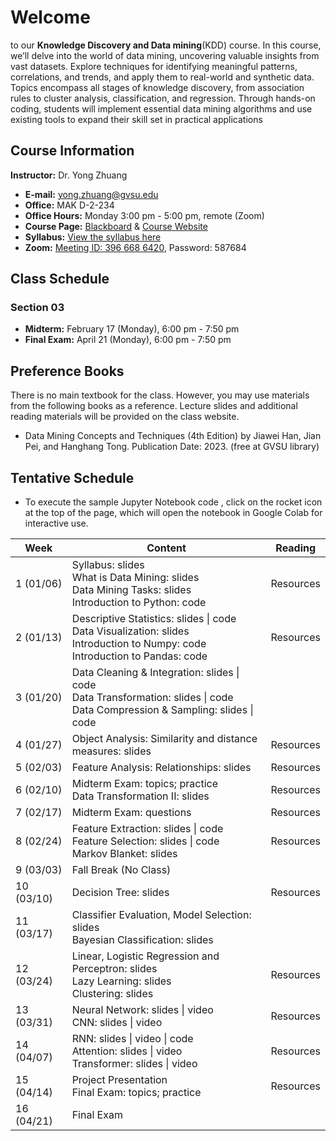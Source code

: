 # Welcome

to our **Knowledge Discovery and Data mining**(KDD) course. In this course, we’ll delve into the world of data mining, uncovering valuable insights from vast datasets. Explore techniques for identifying meaningful patterns, correlations, and trends, and apply them to real-world and synthetic data. Topics encompass all stages of knowledge discovery, from association rules to cluster analysis, classification, and regression. Through hands-on coding, students will implement essential data mining algorithms and use existing tools to expand their skill set in practical applications

## Course Information

**Instructor:** Dr. Yong Zhuang

- <i class="fa fa-envelope"></i> **E-mail:** [yong.zhuang@gvsu.edu](mailto:yong.zhuang@gvsu.edu)
- <i class="fa fa-building"></i> **Office:** MAK D-2-234
- <i class="fa fa-building"></i> **Office Hours:** Monday 3:00 pm - 5:00 pm, remote (Zoom)
- <i class="fa fa-book"></i> **Course Page:** [Blackboard](https://lms.gvsu.edu/) & [Course Website](https://gvsu-cis635.github.io)
- <i class="fa fa-book-reader"></i> **Syllabus:** [View the syllabus here](assets/pdf/syllabus.pdf)
- <i class="fa fa-video"></i> **Zoom:** [Meeting ID: 396 668 6420](https://gvsu-edu.zoom.us/j/3966686420?pwd=WGxpc0N4YWcvOU9aWGxWZGYxbXZUdz09), Password: 587684

## Class Schedule

### Section 03

- **Midterm:** February 17 (Monday), 6:00 pm - 7:50 pm
- **Final Exam:** April 21 (Monday), 6:00 pm - 7:50 pm

## Preference Books

There is no main textbook for the class. However, you may use materials from the following books as a reference. Lecture slides and additional reading materials will be provided on the class website.

- Data Mining Concepts and Techniques (4th Edition) by Jiawei Han, Jian Pei, and Hanghang Tong. Publication Date: 2023. (free at GVSU library)

<!-- Syllabus can be found [here](Syllabus_CIS635_F2023.pdf). -->
<!-- <iframe src="assets/pdf/syllabus.pdf" style="width:100%; height:600px;" frameborder="0"></iframe> -->

## Tentative Schedule

- To execute the sample Jupyter Notebook code <i class="fa fa-code"></i>, click on the rocket icon <i class="fa fa-rocket" aria-hidden="true"></i> at the top of the page, which will open the notebook in Google Colab for interactive use.

| Week | Content | Reading |
| --- | --- | --- |
| 1 (01/06) | Syllabus: slides <br> What is Data Mining: slides <br> Data Mining Tasks: slides <br> Introduction to Python: code | Resources |
| 2 (01/13) | Descriptive Statistics: slides \| code <br> Data Visualization: slides <br> Introduction to Numpy: code <br> Introduction to Pandas: code | Resources |
| 3 (01/20) | Data Cleaning & Integration: slides \| code <br> Data Transformation: slides \| code <br> Data Compression & Sampling: slides \| code |  |
| 4 (01/27) | Object Analysis: Similarity and distance measures: slides | Resources |
| 5 (02/03) | Feature Analysis: Relationships: slides | Resources |
| 6 (02/10) | Midterm Exam: topics; practice <br> Data Transformation II: slides | Resources |
| 7 (02/17) | Midterm Exam: questions | Resources |
| 8 (02/24) | Feature Extraction: slides \| code <br> Feature Selection: slides \| code <br> Markov Blanket: slides | Resources |
| 9 (03/03) | Fall Break (No Class) |  |
| 10 (03/10) | Decision Tree: slides | Resources |
| 11 (03/17) | Classifier Evaluation, Model Selection: slides <br> Bayesian Classification: slides |  |
| 12 (03/24) | Linear, Logistic Regression and Perceptron: slides <br> Lazy Learning: slides <br> Clustering: slides | Resources |
| 13 (03/31) | Neural Network: slides \| video <br> CNN: slides \| video | Resources |
| 14 (04/07) | RNN: slides \| video \| code <br> Attention: slides \| video <br> Transformer: slides \| video | Resources |
| 15 (04/14) | Project Presentation <br> Final Exam: topics; practice | Resources |
| 16 (04/21) | Final Exam |  |
